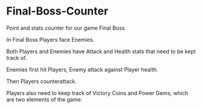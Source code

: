 # Final-Boss-Counter
Point and stats counter for our game Final Boss

In Final Boss Players face Enemies.

Both Players and Enemies have Attack and Health stats that need to be kept track of.

Enemies first hit Players, Enemy attack against Player health.

Then Players counterattack.

Players also need to keep track of Victory Coins and Power Gems, which are two elements of the game.
